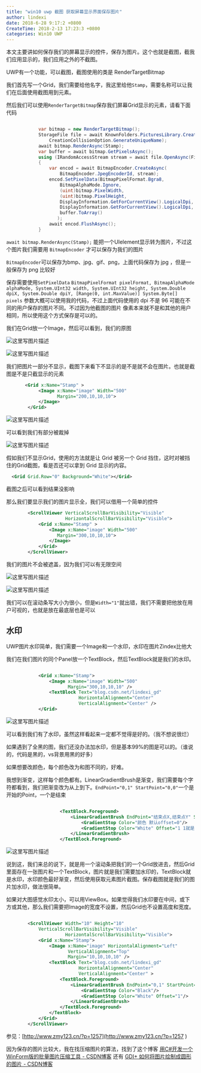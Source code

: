 ```yaml
---
title: "win10 uwp 截图 获取屏幕显示界面保存图片"
author: lindexi
date: 2018-6-28 9:17:2 +0800
CreateTime: 2018-2-13 17:23:3 +0800
categories: Win10 UWP
---
```


本文主要讲如何保存我们的屏幕显示的控件，保存为图片。这个也就是截图，截我们应用显示的，我们应用之外的不截图。

<!--more-->



<div id="toc"></div>

UWP有一个功能，可以截图，截图使用的类是 RenderTargetBitmap

我们首先写一个Grid，我们需要给他名字，我这里给他`Stamp`，需要名称可以让我们在后面使用截图用到元素。

然后我们可以使用`RenderTargetBitmap`保存我们屏幕Grid显示的元素，请看下面代码

```csharp

            var bitmap = new RenderTargetBitmap();
            StorageFile file = await KnownFolders.PicturesLibrary.CreateFileAsync("1.jpg",
                CreationCollisionOption.GenerateUniqueName);
            await bitmap.RenderAsync(Stamp);
            var buffer = await bitmap.GetPixelsAsync();
            using (IRandomAccessStream stream = await file.OpenAsync(FileAccessMode.ReadWrite))
            {
                var encod = await BitmapEncoder.CreateAsync(
                    BitmapEncoder.JpegEncoderId, stream);
                encod.SetPixelData(BitmapPixelFormat.Bgra8,
                    BitmapAlphaMode.Ignore,
                    (uint)bitmap.PixelWidth,
                    (uint)bitmap.PixelHeight,
                    DisplayInformation.GetForCurrentView().LogicalDpi,
                    DisplayInformation.GetForCurrentView().LogicalDpi,
                    buffer.ToArray()
                   );
                await encod.FlushAsync();
            }

```

`await bitmap.RenderAsync(Stamp);` 能把一个UIelement显示转为图片，不过这个图片我们需要用 `BitmapEncoder` 才可以保存为我们的图片

`BitmapEncoder`可以保存为bmp、jpg、gif、png，上面代码保存为 jpg ，但是一般保存为 png 比较好

保存需要使用`SetPixelData` `BitmapPixelFormat pixelFormat, BitmapAlphaMode alphaMode, System.UInt32 width, System.UInt32 height, System.Double dpiX, System.Double dpiY, [Range(0, int.MaxValue)] System.Byte[] pixels` 参数大概可以使用我的代码，不过上面代码使用的  dpi 不是 96 可能在不同的用户保存的图片不同。不过因为他截图的图片 像素本来就不是和其他的用户相同，所以使用这个方式保存是可以的。


我们在Grid放一个Image，然后可以看到，我们的原图

![这里写图片描述](http://img.blog.csdn.net/20160919155040537)

![这里写图片描述](http://img.blog.csdn.net/20160919160057373)

我们把图片一部分不显示，截图下来看下不显示的是不是就不会在图片。也就是截图是不是只截显示的元素

```xml
       <Grid x:Name="Stamp" >
            <Image x:Name="image" Width="500"
                   Margin="200,10,10,10">
            </Image>
        </Grid>

```

![这里写图片描述](http://img.blog.csdn.net/20160919161007340)

可以看到我们有部分被裁掉

![这里写图片描述](http://img.blog.csdn.net/20160919161220562)

假如我们不显示Grid，使用的方法就是让 Grid 被另一个 Grid 挡住，这时对被挡住的Grid截图，看是否还可以拿到 Grid 显示的内容。

```xml
  <Grid Grid.Row="0" Background="White"></Grid>
```

截图之后可以看到结果没影响

那么我们要显示我们的图片显示全，我们可以借用一个简单的控件

```xml
        <ScrollViewer VerticalScrollBarVisibility="Visible"
                      HorizontalScrollBarVisibility="Visible">
            <Grid x:Name="Stamp" >
                <Image x:Name="image" Width="500"
                   Margin="300,10,10,10">
                </Image>
            </Grid>
        </ScrollViewer>
```

我们的图片不会被遮盖，因为我们可以有无限空间

![这里写图片描述](http://img.blog.csdn.net/20160919161643284)

![这里写图片描述](http://img.blog.csdn.net/20160919161712393)

我们可以在滚动条写大小为很小，但是`Width="1"`就出错，我们不需要把他放在用户可视的，也就是放在最底层也是可以

## 水印

UWP图片水印简单，我们需要一个Image和一个水印，水印在图片Zindex比他大

我们在我们图片的同个Panel放一个TextBlock，然后TextBlock就是我们的水印。

```xml

            <Grid x:Name="Stamp">
                <Image x:Name="image" Width="500"
                       Margin="300,10,10,10" />
                <TextBlock Text="blog.csdn.net/lindexi_gd"
                           HorizontalAlignment="Center"
                           VerticalAlignment="Center" />
            </Grid>

```

![这里写图片描述](http://img.blog.csdn.net/20160923165028626) 

可以看到我们有了水印，虽然这样看起来一定都不觉得是好的。（我不想说很烂）

如果遇到了全黑的图，我们还没办法加水印，但是基本99%的图是可以的。（谁说的，代码是黑的，vs背景用黑的好多）

如果想要改颜色，每个颜色改为和图不同的，好难。

我想到渐变，这样每个颜色都有。LinearGradientBrush是渐变，我们需要每个字符都看到，我们把渐变改为从上到下。`EndPoint="0,1" StartPoint="0,0"`一个是开始的Point，一个是结束

```xml

                    <TextBlock.Foreground>
                        <LinearGradientBrush EndPoint="结束点X,结束点Y" StartPoint="开始点X,开始点Y">
                            <GradientStop Color="颜色 默认offset=0"/>
                            <GradientStop Color="White" Offset="1 1就是100%"/>
                        </LinearGradientBrush>
                    </TextBlock.Foreground>

```

![这里写图片描述](http://img.blog.csdn.net/20160923180345146)

说到这，我们来总的说下，就是用一个滚动条把我们的一个Grid放进去，然后Grid里面存在一张图片和一个TextBlock，图片就是我们需要加水印的，TextBlock就是水印，水印颜色最好渐变，然后使用获取元素图片截图。保存截图就是我们的图片加水印，做法很简单。

如果对大图感觉水印太小，可以用ViewBox。如果觉得我们水印要在中间，或下方或其他，那么我们需要把Image的宽度不设置，然后Grid也不设置高度和宽度。

```xml

        <ScrollViewer Width="10" Height="10"
            VerticalScrollBarVisibility="Visible"
                      HorizontalScrollBarVisibility="Visible">
            <Grid x:Name="Stamp">
                <Image x:Name="image" HorizontalAlignment="Left"
                       VerticalAlignment="Top"
                       Margin="10,10,10,10" />
                <TextBlock Text="blog.csdn.net/lindexi_gd"
                           HorizontalAlignment="Center"
                           VerticalAlignment="Center" >
                    <TextBlock.Foreground>
                        <LinearGradientBrush EndPoint="0,1" StartPoint="0,0">
                            <GradientStop Color="Black"/>
                            <GradientStop Color="White" Offset="1"/>
                        </LinearGradientBrush>
                    </TextBlock.Foreground>
                </TextBlock>
            </Grid>
        </ScrollViewer>

```

参见：[http://www.zmy123.cn/?p=1257](http://www.zmy123.cn/?p=1257 )

因为保存的图片比较大，我在找压缩图片的算法，找到了这个博客 [用C#开发一个WinForm版的批量图片压缩工具 - CSDN博客](http://blog.csdn.net/chinacsharper/article/details/9865491 ) 还有 [GDI+ 如何将图片绘制成圆形的图片 - CSDN博客](http://blog.csdn.net/chinacsharper/article/details/50854852 )



